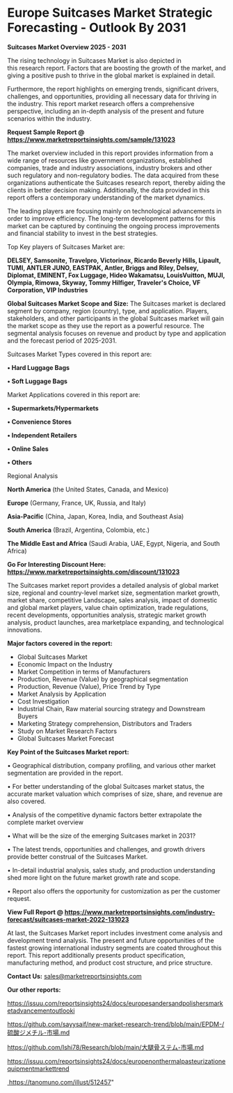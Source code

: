 # Europe Suitcases Market Strategic Forecasting - Outlook By 2031

<Strong> Suitcases Market Overview 2025 - 2031</strong>

The rising technology in Suitcases Market is also depicted in this research report. Factors that are boosting the growth of the market, and giving a positive push to thrive in the global market is explained in detail.

Furthermore, the report highlights on emerging trends, significant drivers, challenges, and opportunities, providing all necessary data for thriving in the industry. This report market research offers a comprehensive perspective, including an in-depth analysis of the present and future scenarios within the industry.

<strong>Request Sample Report @ <a href=https://www.marketreportsinsights.com/sample/131023>https://www.marketreportsinsights.com/sample/131023</a></strong>

The market overview included in this report provides information from a wide range of resources like government organizations, established companies, trade and industry associations, industry brokers and other such regulatory and non-regulatory bodies. The data acquired from these organizations authenticate the Suitcases research report, thereby aiding the clients in better decision making. Additionally, the data provided in this report offers a contemporary understanding of the market dynamics.

The leading players are focusing mainly on technological advancements in order to improve efficiency. The long-term development patterns for this market can be captured by continuing the ongoing process improvements and financial stability to invest in the best strategies.

Top Key players of Suitcases Market are:

<strong>DELSEY, Samsonite, Travelpro, Victorinox, Ricardo Beverly Hills, Lipault, TUMI, ANTLER JUNO, EASTPAK, Antler, Briggs and Riley, Delsey, Diplomat, EMINENT, Fox Luggage, Hideo Wakamatsu, LouisVuitton, MUJI, Olympia, Rimowa, Skyway, Tommy Hilfiger, Traveler's Choice, VF Corporation, VIP Industries</strong>

<strong><b>Global Suitcases Market Scope and Size:</b></strong>
The Suitcases market is declared segment by company, region (country), type, and application. Players, stakeholders, and other participants in the global Suitcases market will gain the market scope as they use the report as a powerful resource. The segmental analysis focuses on revenue and product by type and application and the forecast period of 2025-2031.

Suitcases Market Types covered in this report are:

<strong>• Hard Luggage Bags

• Soft Luggage Bags</strong>

Market Applications covered in this report are:

<strong>• Supermarkets/Hypermarkets

• Convenience Stores

• Independent Retailers

• Online Sales

• Others</strong> 

Regional Analysis

<strong>North America</strong> (the United States, Canada, and Mexico)

<strong>Europe</strong> (Germany, France, UK, Russia, and Italy)

<strong>Asia-Pacific</strong> (China, Japan, Korea, India, and Southeast Asia)

<strong>South America</strong> (Brazil, Argentina, Colombia, etc.)

<strong>The Middle East and Africa</strong> (Saudi Arabia, UAE, Egypt, Nigeria, and South Africa)

<strong>Go For Interesting Discount Here: <a href=https://www.marketreportsinsights.com/discount/131023>https://www.marketreportsinsights.com/discount/131023</a></strong>

The Suitcases market report provides a detailed analysis of global market size, regional and country-level market size, segmentation market growth, market share, competitive Landscape, sales analysis, impact of domestic and global market players, value chain optimization, trade regulations, recent developments, opportunities analysis, strategic market growth analysis, product launches, area marketplace expanding, and technological innovations.

<strong><b>Major factors covered in the report:</b></strong>
<ul>
  <li>Global Suitcases Market </li>
  <li>Economic Impact on the Industry</li>
  <li>Market Competition in terms of Manufacturers</li>
  <li>Production, Revenue (Value) by geographical segmentation</li>
  <li>Production, Revenue (Value), Price Trend by Type</li>
  <li>Market Analysis by Application</li>
  <li>Cost Investigation</li>
  <li>Industrial Chain, Raw material sourcing strategy and Downstream Buyers</li>
  <li>Marketing Strategy comprehension, Distributors and Traders</li>
  <li>Study on Market Research Factors</li>
  <li>Global Suitcases Market Forecast</li>
</ul>

<strong><b>Key Point of the Suitcases Market report:</b></strong>

• Geographical distribution, company profiling, and various other market segmentation are provided in the report.

• For better understanding of the global Suitcases market status, the accurate market valuation which comprises of size, share, and revenue are also covered.

• Analysis of the competitive dynamic factors better extrapolate the complete market overview

• What will be the size of the emerging Suitcases market in 2031?

• The latest trends, opportunities and challenges, and growth drivers provide better construal of the Suitcases Market.

• In-detail industrial analysis, sales study, and production understanding shed more light on the future market growth rate and scope.

• Report also offers the opportunity for customization as per the customer request.

<strong><b>View Full Report @ <a href=https://www.marketreportsinsights.com/industry-forecast/suitcases-market-2022-131023>https://www.marketreportsinsights.com/industry-forecast/suitcases-market-2022-131023</a></b></strong>


At last, the Suitcases Market report includes investment come analysis and development trend analysis. The present and future opportunities of the fastest growing international industry segments are coated throughout this report. This report additionally presents product specification, manufacturing method, and product cost structure, and price structure.

<strong>Contact Us:</strong>
sales@marketreportsinsights.com

<strong>Our other reports:</strong>

<a href=https://issuu.com/reportsinsights24/docs/europesandersandpolishersmarketadvancementoutlooki>https://issuu.com/reportsinsights24/docs/europesandersandpolishersmarketadvancementoutlooki</a>

<a href=https://github.com/sayysaif/new-market-research-trend/blob/main/EPDM-/硫酸ジメチル-市場.md>https://github.com/sayysaif/new-market-research-trend/blob/main/EPDM-/硫酸ジメチル-市場.md</a>

<a href=https://github.com/Ishi78/Research/blob/main/大腿骨ステム-市場.md>https://github.com/Ishi78/Research/blob/main/大腿骨ステム-市場.md</a>

<a href=https://issuu.com/reportsinsights24/docs/europenonthermalpasteurizationequipmentmarkettrend>https://issuu.com/reportsinsights24/docs/europenonthermalpasteurizationequipmentmarkettrend</a>

<a href= https://tanomuno.com/illust/512457> https://tanomuno.com/illust/512457</a>"
